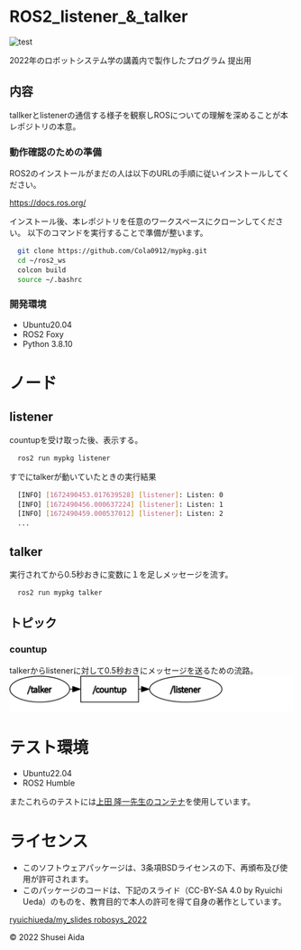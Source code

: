 # ROS2_listener_&_talker
![test](https://github.com/Cola0912/mypkg/actions/workflows/test.yml/badge.svg)

2022年のロボットシステム学の講義内で製作したプログラム
提出用

## 内容
tallkerとlistenerの通信する様子を観察しROSについての理解を深めることが本レポジトリの本意。


### 動作確認のための準備
ROS2のインストールがまだの人は以下のURLの手順に従いインストールしてください。

https://docs.ros.org/

インストール後、本レポジトリを任意のワークスペースにクローンしてください。
以下のコマンドを実行することで準備が整います。
```bash
  git clone https://github.com/Cola0912/mypkg.git
  cd ~/ros2_ws
  colcon build
  source ~/.bashrc
```
### 開発環境
* Ubuntu20.04
* ROS2 Foxy
* Python 3.8.10

# ノード

## listener
countupを受け取った後、表示する。
[](countupがない場合、待機。)

```bash
  ros2 run mypkg listener
```
すでにtalkerが動いていたときの実行結果
```bash
  [INFO] [1672490453.017639528] [listener]: Listen: 0
  [INFO] [1672490456.000637224] [listener]: Listen: 1
  [INFO] [1672490459.000537012] [listener]: Listen: 2
  ...
```

## talker
実行されてから0.5秒おきに変数に１を足しメッセージを流す。

```bash
  ros2 run mypkg talker
```

## トピック
### countup
talkerからlistenerに対して0.5秒おきにメッセージを送るための流路。
![industrial_ci](https://github.com/Cola0912/mypkg/blob/master/rosgraph.svg)

# テスト環境
* Ubuntu22.04
* ROS2 Humble

またこれらのテストには[上田 隆一先生のコンテナ](https://hub.docker.com/layers/ryuichiueda/ubuntu22.04-ros2/latest/images/sha256-0e1773bc6f12b57172c8818aac36aeb97ca13269028028d49ad5f6f8cc0d6204?context=explore)を使用しています。

# ライセンス
* このソフトウェアパッケージは、3条項BSDライセンスの下、再頒布及び使用が許可されます。
* このパッケージのコードは、下記のスライド（CC-BY-SA 4.0 by Ryuichi Ueda）のものを、教育目的で本人の許可を得て自身の著作としています。

[ryuichiueda/my_slides robosys_2022](https://github.com/ryuichiueda/my_slides/tree/master/robosys_2022)

©︎ 2022 Shusei Aida
